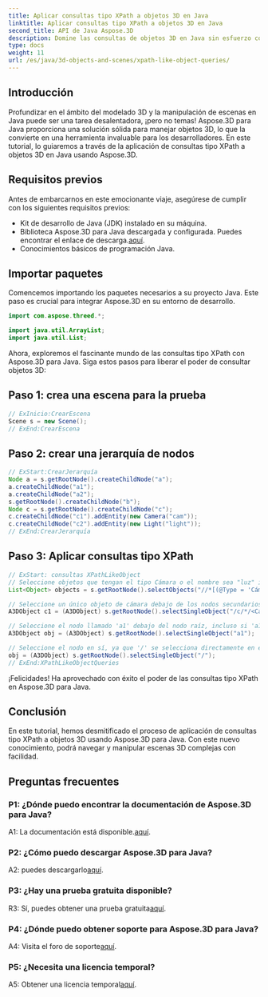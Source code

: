 ```yaml
---
title: Aplicar consultas tipo XPath a objetos 3D en Java
linktitle: Aplicar consultas tipo XPath a objetos 3D en Java
second_title: API de Java Aspose.3D
description: Domine las consultas de objetos 3D en Java sin esfuerzo con Aspose.3D. Aplique consultas tipo XPath, manipule escenas y mejore su desarrollo 3D.
type: docs
weight: 11
url: /es/java/3d-objects-and-scenes/xpath-like-object-queries/
---
```

## Introducción

Profundizar en el ámbito del modelado 3D y la manipulación de escenas en Java puede ser una tarea desalentadora, ¡pero no temas! Aspose.3D para Java proporciona una solución sólida para manejar objetos 3D, lo que la convierte en una herramienta invaluable para los desarrolladores. En este tutorial, lo guiaremos a través de la aplicación de consultas tipo XPath a objetos 3D en Java usando Aspose.3D.

## Requisitos previos

Antes de embarcarnos en este emocionante viaje, asegúrese de cumplir con los siguientes requisitos previos:

- Kit de desarrollo de Java (JDK) instalado en su máquina.
-  Biblioteca Aspose.3D para Java descargada y configurada. Puedes encontrar el enlace de descarga.[aquí](https://releases.aspose.com/3d/java/).
- Conocimientos básicos de programación Java.

## Importar paquetes

Comencemos importando los paquetes necesarios a su proyecto Java. Este paso es crucial para integrar Aspose.3D en su entorno de desarrollo.

```java
import com.aspose.threed.*;

import java.util.ArrayList;
import java.util.List;
```

Ahora, exploremos el fascinante mundo de las consultas tipo XPath con Aspose.3D para Java. Siga estos pasos para liberar el poder de consultar objetos 3D:

## Paso 1: crea una escena para la prueba

```java
// ExInicio:CrearEscena
Scene s = new Scene();
// ExEnd:CrearEscena
```

## Paso 2: crear una jerarquía de nodos

```java
// ExStart:CrearJerarquía
Node a = s.getRootNode().createChildNode("a");
a.createChildNode("a1");
a.createChildNode("a2");
s.getRootNode().createChildNode("b");
Node c = s.getRootNode().createChildNode("c");
c.createChildNode("c1").addEntity(new Camera("cam"));
c.createChildNode("c2").addEntity(new Light("light"));
// ExEnd:CrearJerarquía
```

## Paso 3: Aplicar consultas tipo XPath

```java
// ExStart: consultas XPathLikeObject
// Seleccione objetos que tengan el tipo Cámara o el nombre sea "luz" independientemente de su ubicación.
List<Object> objects = s.getRootNode().selectObjects("//*[(@Type = 'Cámara') o (@Name = 'luz')]");

// Seleccione un único objeto de cámara debajo de los nodos secundarios del nodo llamado 'c' debajo del nodo raíz
A3DObject c1 = (A3DObject) s.getRootNode().selectSingleObject("/c/*/<Camera>");

// Seleccione el nodo llamado 'a1' debajo del nodo raíz, incluso si 'a1' no es un nodo secundario directo
A3DObject obj = (A3DObject) s.getRootNode().selectSingleObject("a1");

// Seleccione el nodo en sí, ya que '/' se selecciona directamente en el nodo raíz
obj = (A3DObject) s.getRootNode().selectSingleObject("/");
// ExEnd:XPathLikeObjectQueries
```

¡Felicidades! Ha aprovechado con éxito el poder de las consultas tipo XPath en Aspose.3D para Java.

## Conclusión

En este tutorial, hemos desmitificado el proceso de aplicación de consultas tipo XPath a objetos 3D usando Aspose.3D para Java. Con este nuevo conocimiento, podrá navegar y manipular escenas 3D complejas con facilidad.

## Preguntas frecuentes

### P1: ¿Dónde puedo encontrar la documentación de Aspose.3D para Java?

 A1: La documentación está disponible.[aquí](https://reference.aspose.com/3d/java/).

### P2: ¿Cómo puedo descargar Aspose.3D para Java?

 A2: puedes descargarlo[aquí](https://releases.aspose.com/3d/java/).

### P3: ¿Hay una prueba gratuita disponible?

 R3: Sí, puedes obtener una prueba gratuita[aquí](https://releases.aspose.com/).

### P4: ¿Dónde puedo obtener soporte para Aspose.3D para Java?

 A4: Visita el foro de soporte[aquí](https://forum.aspose.com/c/3d/18).

### P5: ¿Necesita una licencia temporal?

 A5: Obtener una licencia temporal[aquí](https://purchase.aspose.com/temporary-license/).